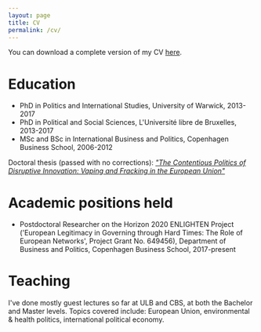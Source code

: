 ```yaml
---
layout: page
title: CV
permalink: /cv/
---
```


You can download a complete version of my CV [here](https://basselhak.github.io/_data/JAH_CV_nov_2017.pdf).

# Education

- PhD in Politics and International Studies, University of Warwick, 2013-2017
- PhD in Political and Social Sciences, L'Université libre de Bruxelles, 2013-2017
- MSc and BSc in International Business and Politics, Copenhagen Business School, 2006-2012

Doctoral thesis (passed with no corrections): [*"The Contentious Politics of Disruptive Innovation: Vaping and Fracking in the European Union"*](http://wrap.warwick.ac.uk/93146/)

# Academic positions held

- Postdoctoral Researcher on the Horizon 2020 ENLIGHTEN Project ('European Legitimacy in Governing through Hard Times: The Role of European Networks', Project Grant No. 649456), Department of Business and Politics, Copenhagen Business School, 2017-present

# Teaching

I've done mostly guest lectures so far at ULB and CBS, at both the Bachelor and Master levels. Topics covered include: European Union, environmental & health politics, international political economy.
